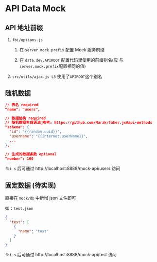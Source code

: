 # API Data Mock

## API 地址前缀

1.  `fbi/options.js`

    1. 在 `server.mock.prefix` 配置 Mock 服务前缀

    1. 在 `data.dev.APIROOT` 配置代码里使用的前缀别名(应
       与`server.mock.prefix`配置相同的值)

1.  `src/utils/ajax.js L5` 使用了`APIROOT`这个别名

## 随机数据

```json
// 表名 required
"name": "users",

// 数据结构 required
// 随机数据生成语法参考: https://github.com/Marak/faker.js#api-methods
"schema": {
  "id": "{{random.uuid}}",
  "username": "{{internet.userName}}",
  ...
},

// 生成的数据条数 optional
"number": 100
```

`fbi s` 后可通过 http://localhost:8888/mock-api/users 访问

## 固定数据 (待实现)

直接在 `mock/db` 中新增 json 文件即可

如：`test.json`

```json
{
  "test": [
    {
      "name": "test"
    }
  ]
}
```

`fbi s` 后可通过 http://localhost:8888/mock-api/test 访问
